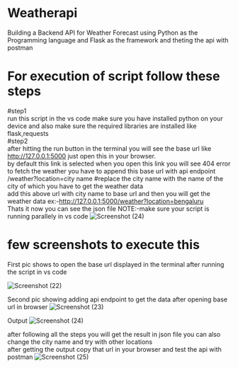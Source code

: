 # Weatherapi
Building a Backend API for Weather Forecast using Python as the Programming language and Flask as the framework and theting the api with postman
# For execution of script follow these steps
#step1                                                                                                                                                                                                                 
run this script in the vs code make sure you have installed python on your device and also make sure the required libraries are installed like flask,requests                                                           
#step2                                                                                                                                                                                                                  
after hitting the run button in the terminal you will see the base url like http://127.0.0.1:5000 just open this in your browser.                                                                                       
by default this link is selected when you open this link you will see 404 error to fetch the weather you have to append this base url
with api endpoint  
/weather?location=city name #replace the city name with the name of the city of which you have to get the weather data                                                                                                 
add this above url with city name to base url and then you will get the weather data
ex:-http://127.0.0.1:5000/weather?location=bengaluru                                                                                                                                                                   
Thats it now you can see the json file NOTE:-make sure your script is running parallely in vs code 
![Screenshot (24)](https://github.com/sumeetpatil01/weatherapi/assets/136491586/a60761a6-55fd-4e19-a208-59bfe939d075)


# few screenshots to execute this
First pic shows to open the base url displayed in the terminal after running the script in vs code
                                                                                               
![Screenshot (22)](https://github.com/sumeetpatil01/weatherapi/assets/136491586/0a58cba8-2a7a-42bf-9216-41071c217d47)

Second pic showing adding api endpoint to get the data after opening base url in browser 
![Screenshot (23)](https://github.com/sumeetpatil01/weatherapi/assets/136491586/929c31f4-5827-4aad-9a76-f2793c35dd43)


Output
![Screenshot (24)](https://github.com/sumeetpatil01/weatherapi/assets/136491586/ca887624-ec07-45ce-99e9-a95be460a1b7)

after following all the steps you will get the result in json file you can also change the city name and try with other locations                                                                                  
after getting the output copy that url in your browser and test the api with postman
![Screenshot (25)](https://github.com/sumeetpatil01/weatherapi/assets/136491586/7589e77e-5f80-4c67-8100-db86ff51f98d)






